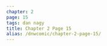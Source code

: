 ```yaml
---
chapter: 2
page: 15
tags: dan nagy
title: Chapter 2 Page 15
alias: /dnwcomic/chapter-2-page-15/
---
```


